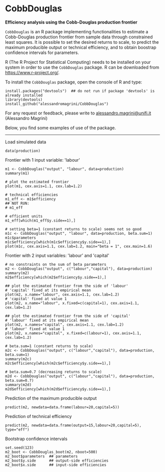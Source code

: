 # CobbDouglas
__Efficiency analysis using the Cobb-Douglas production frontier__

`CobbDouglas` is an R package implementing functionalities to estimate a Cobb-Douglas production frontier from sample data through constrained least squares.
It is possible to set the desired returns to scale, to predict the maximum producible
output or technical efficiency, and to obtain boostrap confidence intervals for parameters.

R (The R Project for Statistical Computing) needs to be installed on your system in order
to use the `CobbDouglas` package. R can be downloaded from https://www.r-project.org/.

To install the `CobbDouglas` package, open the console of R and type:
```
install.packages("devtools")  ## do not run if package 'devtools' is already installed
library(devtools)
install_github("alessandromagrini/CobbDouglas")
```

For any request or feedback, please write to <alessandro.magrini@unifi.it> (Alessandro Magrini)

Below, you find some examples of use of the package.
_________________________________________________________________

Load simulated data
```
data(production)
```
Frontier with 1 input variable: 'labour'
```
m1 <- CobbDouglas("output", "labour", data=production)
summary(m1)

# plot the estimated frontier
plot(m1, cex.axis=1.1, cex.lab=1.2)

# technical efficiencies
m1_eff <- m1$efficiency
## NOT RUN:
# m1_eff

# efficient units
m1_eff[which(m1_eff$y.side==1),]

# setting beta=1 (constant returns to scale) seems not so good
m1c <- CobbDouglas("output", "labour", data=production, beta.sum=1)
m1c$parameters
m1c$efficiency[which(m1c$efficiency$y.side==1),]
plot(m1c, cex.axis=1.1, cex.lab=1.2, main="beta = 1", cex.main=1.6)
```
Frontier with 2 input variables: 'labour' and 'capital'
```
# no constraints on the sum of beta parameters
m2 <- CobbDouglas("output", c("labour","capital"), data=production)
summary(m2)
m2$efficiency[which(m2$efficiency$y.side==1),]

## plot the estimated frontier from the side of 'labour'
# 'capital' fixed at its empirical mean
plot(m2, x.name="labour", cex.axis=1.1, cex.lab=1.2)
# 'capital' fixed at value 1
plot(m2, x.name="labour", x.fixed=c(capital=1), cex.axis=1.1, cex.lab=1.2)

## plot the estimated frontier from the side of 'capital'
# 'labour' fixed at its empirical mean
plot(m2, x.names="capital", cex.axis=1.1, cex.lab=1.2)
# 'labour' fixed at value 1
plot(m2, x.names="capital", x.fixed=c(labour=1), cex.axis=1.1, cex.lab=1.2)

# beta.sum=1 (constant returns to scale)
m2c <- CobbDouglas("output", c("labour","capital"), data=production, beta.sum=1)
summary(m2c)
m2c$efficiency[which(m2c$efficiency$y.side==1),]

# beta.sum=0.7 (decreasing returns to scale)
m2d <- CobbDouglas("output", c("labour","capital"), data=production, beta.sum=0.7)
summary(m2d)
m2d$efficiency[which(m2d$efficiency$y.side==1),]
```
Prediction of the maximum producible output
```
predict(m2, newdata=data.frame(labour=20,capital=5))
```
Prediction of technical efficiency
```
predict(m2, newdata=data.frame(output=15,labour=20,capital=5), type="eff")
```
Bootstrap confidence intervals
```
set.seed(123)
m2_boot <- CobbDouglas_boot(m2, nboot=500)
m2_boot$parameters  ## parameters
m2_boot$y.side      ## output-side efficiencies
m2_boot$x.side      ## input-side efficiencies
```
